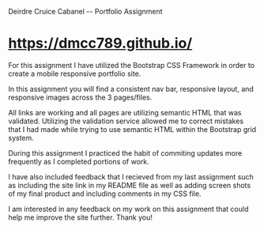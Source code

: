 Deirdre Cruice Cabanel -- Portfolio Assignment

# https://dmcc789.github.io/ 

For this assignment I have utilized the Bootstrap CSS Framework in order to create a mobile responsive portfolio site.  

In this assignment you will find a consistent nav bar, responsive layout, and responsive images across the 3 pages/files. 

All links are working and all pages are utilizing semantic HTML that was validated.  Utilizing the validation service allowed me to correct mistakes that I had made while trying to use semantic HTML within the Bootstrap grid system. 

During this assignment I practiced the habit of commiting updates more frequently as I completed portions of work. 

I have also included feedback that I recieved from my last assignment such as including the site link in my README file as well as adding screen shots of my final product and including comments in my CSS file.

I am interested in any feedback on my work on this assignment that could help me improve the site further.  Thank you!
